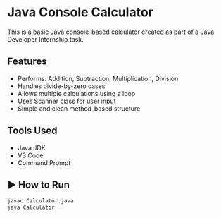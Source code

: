 # Java Console Calculator 
This is a basic Java console-based calculator created as part of a Java Developer Internship task.

## Features
- Performs: Addition, Subtraction, Multiplication, Division
- Handles divide-by-zero cases
- Allows multiple calculations using a loop
- Uses Scanner class for user input
- Simple and clean method-based structure

## Tools Used
- Java JDK
- VS Code 
- Command Prompt

## ▶️ How to Run

```bash
javac Calculator.java
java Calculator

